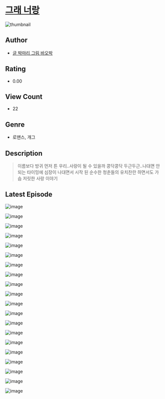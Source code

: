 # [그래 너랑](https://comic.naver.com/challenge/list?titleId=811349)
![thumbnail](https://image-comic.pstatic.net/user_contents_data/challenge_comic/2023/05/25/367291/upload_7365691502059795042_480x623.jpeg)

## Author
- [글 박마리 그림 바오박](https://comic.naver.com/artistTitle?id=367291)

## Rating
- 0.00

## View Count
- 22

## Genre
- 로맨스, 개그

## Description
> 이름보다 방귀 먼저 튼 우리..사랑이 될 수 있을까 콩닥콩닥 두근두근..나대면 안되는 타이밍에 심장이 나대면서 시작 된 순수한 청춘들의 유치찬란 하면서도 가슴 저릿한 사랑 이야기


## Latest Episode
![image](https://image-comic.pstatic.net/user_contents_data/challenge_comic/2023/05/25/367291/upload_4135824414139955510.jpeg)

![image](https://image-comic.pstatic.net/user_contents_data/challenge_comic/2023/05/25/367291/upload_3617578412248805985.jpeg)

![image](https://image-comic.pstatic.net/user_contents_data/challenge_comic/2023/05/25/367291/upload_3919029106598097208.jpeg)

![image](https://image-comic.pstatic.net/user_contents_data/challenge_comic/2023/05/25/367291/upload_7233405761196471864.jpeg)

![image](https://image-comic.pstatic.net/user_contents_data/challenge_comic/2023/05/25/367291/upload_3833748986785902901.jpeg)

![image](https://image-comic.pstatic.net/user_contents_data/challenge_comic/2023/05/25/367291/upload_7292506715380147042.jpeg)

![image](https://image-comic.pstatic.net/user_contents_data/challenge_comic/2023/05/25/367291/upload_3702857411127752244.jpeg)

![image](https://image-comic.pstatic.net/user_contents_data/challenge_comic/2023/05/25/367291/upload_3559645131729940530.jpeg)

![image](https://image-comic.pstatic.net/user_contents_data/challenge_comic/2023/05/25/367291/upload_3630857012300375603.jpeg)

![image](https://image-comic.pstatic.net/user_contents_data/challenge_comic/2023/05/25/367291/upload_4063763306114147381.jpeg)

![image](https://image-comic.pstatic.net/user_contents_data/challenge_comic/2023/05/25/367291/upload_3977071225114801715.jpeg)

![image](https://image-comic.pstatic.net/user_contents_data/challenge_comic/2023/05/25/367291/upload_7017232064305182769.jpeg)

![image](https://image-comic.pstatic.net/user_contents_data/challenge_comic/2023/05/25/367291/upload_3559590169016820024.jpeg)

![image](https://image-comic.pstatic.net/user_contents_data/challenge_comic/2023/05/25/367291/upload_7077459811645285170.jpeg)

![image](https://image-comic.pstatic.net/user_contents_data/challenge_comic/2023/05/25/367291/upload_3978756772964087396.jpeg)

![image](https://image-comic.pstatic.net/user_contents_data/challenge_comic/2023/05/25/367291/upload_3688788089615509040.jpeg)

![image](https://image-comic.pstatic.net/user_contents_data/challenge_comic/2023/05/25/367291/upload_7377522229236872806.jpeg)

![image](https://image-comic.pstatic.net/user_contents_data/challenge_comic/2023/05/25/367291/upload_3472898956469757492.jpeg)

![image](https://image-comic.pstatic.net/user_contents_data/challenge_comic/2023/05/25/367291/upload_3472617489411617592.jpeg)

![image](https://image-comic.pstatic.net/user_contents_data/challenge_comic/2023/05/25/367291/upload_7161628517692761394.jpeg)
